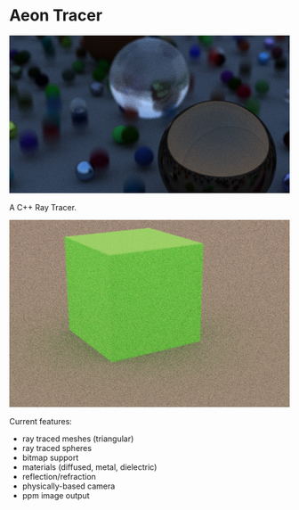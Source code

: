 # Aeon Tracer

![ray traced scene](readme-assets/image3.png)

A C++ Ray Tracer.

![ray traced cube](readme-assets/renderCube.png)

Current features:
- ray traced meshes (triangular)
- ray traced spheres
- bitmap support
- materials (diffused, metal, dielectric)
- reflection/refraction
- physically-based camera
- ppm image output

